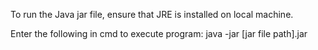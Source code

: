 

To run the Java jar file, ensure that JRE is installed on local machine.

Enter the following in cmd to execute program: java -jar [jar file path].jar
